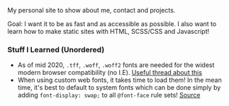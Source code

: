 My personal site to show about me, contact and projects.

Goal: I want it to be as fast and as accessible as possible. I also want to learn how to make static sites with HTML, SCSS/CSS and Javascript!

### Stuff I Learned (Unordered)

- As of mid 2020, `.tff`, `.woff`, `.woff2` fonts are needed for the widest modern browser compatibility (no I.E). [Useful thread about this](https://stackoverflow.com/questions/24990554/how-to-include-a-font-ttf-using-css)
- When using custom web fonts, it takes time to load them! In the mean time, it's best to default to system fonts which can be done simply by adding `font-display: swap;` to all `@font-face` rule sets! [Source](https://web.dev/font-display/?utm_source=lighthouse&utm_medium=devtools)
